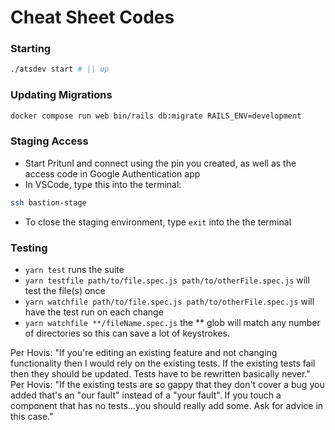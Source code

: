 # Cheat Sheet Codes

### Starting

```sh
./atsdev start # || up
```

### Updating Migrations

```sh
docker compose run web bin/rails db:migrate RAILS_ENV=development
```

### Staging Access

- Start PritunI and connect using the pin you created, as well as the access code in Google Authentication app
- In VSCode, type this into the terminal:

```sh
ssh bastion-stage
```

- To close the staging environment, type ```exit``` into the the terminal

### Testing

- ```yarn test``` runs the suite
- ```yarn testfile path/to/file.spec.js path/to/otherFile.spec.js``` will test the file(s) once
- ```yarn watchfile path/to/file.spec.js path/to/otherFile.spec.js``` will have the test run on each change
- ```yarn watchfile **/fileName.spec.js``` the ** glob will match any number of directories so this can save a lot of keystrokes.

Per Hovis: "If you're editing an existing feature and not changing functionality then I would rely on the existing tests. If the existing tests fail then they should be updated.  Tests have to be rewritten basically never."
Per Hovis: "If the existing tests are so gappy that they don't cover a bug you added that's an "our fault" instead of a "your fault". If you touch a component that has no tests...you should really add some. Ask for advice in this case."
